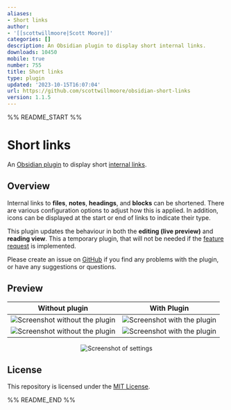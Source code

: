 ```yaml
---
aliases:
- Short links
author:
- '[[scottwillmoore|Scott Moore]]'
categories: []
description: An Obsidian plugin to display short internal links.
downloads: 10450
mobile: true
number: 755
title: Short links
type: plugin
updated: '2023-10-15T16:07:04'
url: https://github.com/scottwillmoore/obsidian-short-links
version: 1.1.5
---
```


%% README_START %%

# Short links

An [Obsidian plugin](https://obsidian.md/) to display short [internal links](https://help.obsidian.md/How+to/Internal+link).

## Overview

Internal links to **files**, **notes**, **headings**, and **blocks** can be shortened. There are various configuration options to adjust how this is applied. In addition, icons can be displayed at the start or end of links to indicate their type.

This plugin updates the behaviour in both the **editing (live preview)** and **reading view**. This a temporary plugin, that will not be needed if the [feature request](https://forum.obsidian.md/t/option-to-display-heading-without-note-title-in-internal-links/22253) is implemented.

Please create an issue on [GitHub](https://github.com/scottwillmoore/obsidian-short-internal-links-to-headings) if you find any problems with the plugin, or have any suggestions or questions.

## Preview

<center>

| Without plugin                                                      | With Plugin                                                   |
| ------------------------------------------------------------------- | ------------------------------------------------------------- |
| ![Screenshot without the plugin](https://raw.githubusercontent.com/scottwillmoore/obsidian-short-links/HEAD/screenshots/australia-without.png) | ![Screenshot with the plugin](screenshots/australia-with.png) |
| ![Screenshot without the plugin](https://raw.githubusercontent.com/scottwillmoore/obsidian-short-links/HEAD/screenshots/example-without.png)   | ![Screenshot with the plugin](screenshots/example-with.png)   |

![Screenshot of settings](https://raw.githubusercontent.com/scottwillmoore/obsidian-short-links/HEAD/screenshots/configuration.png)

</center>

## License

This repository is licensed under the [MIT License](./LICENSE).


%% README_END %%